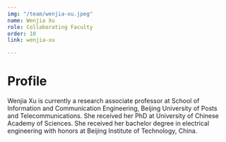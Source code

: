 ```yaml
---
img: "/team/wenjia-xu.jpeg"
name: Wenjia Xu
role: Collaborating Faculty
order: 10
link: wenjia-xu

---
```


# Profile
Wenjia Xu is currently a research associate professor at School of Information and Communication Engineering, Beijing University of Posts and Telecommunications. She received her PhD at University of Chinese Academy of Sciences. She received her bachelor degree in electrical engineering with honors at Beijing Institute of Technology, China.
